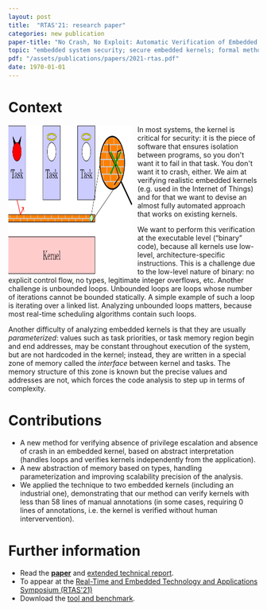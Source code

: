 ```yaml
---
layout: post
title:  "RTAS'21: research paper"
categories: new publication
paper-title: "No Crash, No Exploit: Automatic Verification of Embedded Kernels"
topic: "embedded system security; secure embedded kernels; formal methods; abstract interpretation; absence of privilege escalation"
pdf: "/assets/publications/papers/2021-rtas.pdf"
date: 1970-01-01
---
```




# Context
<img src="/assets/publications/pictures/rtas21.png" width="250" height="300"
     style="float: left; margin-right: 10px;" />
In most systems, the kernel is critical for security: it is the piece of
software that ensures isolation between programs, so you don't want it to fail
in that task. You don't want it to crash, either. We aim at verifying realistic
embedded kernels (e.g. used in the Internet of Things) and for that we want to devise an almost
fully automated approach that works on existing kernels.

We want to perform this verification at the executable level (“binary” code),
because all kernels use low-level, architecture-specific instructions. This is a
challenge due to the low-level nature of binary: no explicit control flow, no
types, legitimate integer overflows, etc.  Another challenge is unbounded loops.
Unbounded loops are loops whose number of iterations cannot be bounded
statically. A simple example of such a loop is iterating over a linked list.
Analyzing unbounded loops matters, because most real-time scheduling algorithms
contain such loops.

Another difficulty of analyzing embedded kernels is that they are usually
*parameterized*: values such as task priorities, or task memory region begin and
end addresses, may be constant throughout execution of the system, but are not
hardcoded in the kernel; instead, they are written in a special zone of memory
called the *interface* between kernel and tasks. The memory structure of this
zone is known but the precise values and addresses are not, which forces the
code analysis to step up in terms of complexity.



# Contributions
- A new method for verifying absence of privilege escalation and absence
  of crash in an embedded kernel, based on abstract interpretation (handles
  loops and verifies kernels independently from the application).
- A new abstraction of memory based on types, handling parameterization and
  improving scalability precision of the analysis.
- We applied the technique to two embedded kernels (including an industrial
  one), demonstrating that our method can verify kernels with less than 58 lines
  of manual annotations (in some cases, requiring 0 lines of annotations, i.e.
  the kernel is verified without human intervervention).
  
# Further information
- Read the
  [**paper**](/assets/publications/papers/2021-rtas.pdf) and [extended technical report](/assets/publications/papers/2021-rtas-technical-report-analysis.pdf). 
- To appear at the [Real-Time and Embedded Technology and Applications Symposium
  (RTAS'21)](http://2021.rtas.org/)
- Download the [tool and benchmark](https://github.com/binsec/rtas2021_artifact).